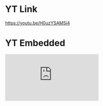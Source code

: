 # YT Link
https://youtu.be/H0uzYSAMSi4

# YT Embedded

<div class="container">
<iframe src="https://www.youtube.com/embed/H0uzYSAMSi4" 
frameborder="0" allowfullscreen class="video"></iframe>
</div>
